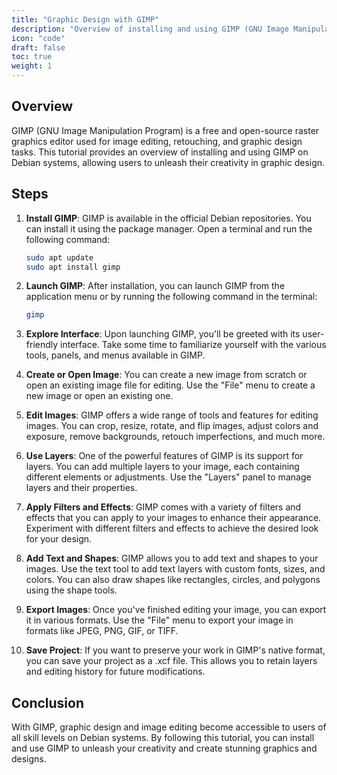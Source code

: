 ```yaml
---
title: "Graphic Design with GIMP"
description: "Overview of installing and using GIMP (GNU Image Manipulation Program) for graphic design and image editing on Debian."
icon: "code"
draft: false
toc: true
weight: 1
---
```


## Overview

GIMP (GNU Image Manipulation Program) is a free and open-source raster graphics editor used for image editing, retouching, and graphic design tasks. This tutorial provides an overview of installing and using GIMP on Debian systems, allowing users to unleash their creativity in graphic design.

## Steps

1. **Install GIMP**: GIMP is available in the official Debian repositories. You can install it using the package manager. Open a terminal and run the following command:

   ```bash
   sudo apt update
   sudo apt install gimp
   ```

2. **Launch GIMP**: After installation, you can launch GIMP from the application menu or by running the following command in the terminal:

   ```bash
   gimp
   ```

3. **Explore Interface**: Upon launching GIMP, you'll be greeted with its user-friendly interface. Take some time to familiarize yourself with the various tools, panels, and menus available in GIMP.

4. **Create or Open Image**: You can create a new image from scratch or open an existing image file for editing. Use the "File" menu to create a new image or open an existing one.

5. **Edit Images**: GIMP offers a wide range of tools and features for editing images. You can crop, resize, rotate, and flip images, adjust colors and exposure, remove backgrounds, retouch imperfections, and much more.

6. **Use Layers**: One of the powerful features of GIMP is its support for layers. You can add multiple layers to your image, each containing different elements or adjustments. Use the "Layers" panel to manage layers and their properties.

7. **Apply Filters and Effects**: GIMP comes with a variety of filters and effects that you can apply to your images to enhance their appearance. Experiment with different filters and effects to achieve the desired look for your design.

8. **Add Text and Shapes**: GIMP allows you to add text and shapes to your images. Use the text tool to add text layers with custom fonts, sizes, and colors. You can also draw shapes like rectangles, circles, and polygons using the shape tools.

9. **Export Images**: Once you've finished editing your image, you can export it in various formats. Use the "File" menu to export your image in formats like JPEG, PNG, GIF, or TIFF.

10. **Save Project**: If you want to preserve your work in GIMP's native format, you can save your project as a .xcf file. This allows you to retain layers and editing history for future modifications.

## Conclusion

With GIMP, graphic design and image editing become accessible to users of all skill levels on Debian systems. By following this tutorial, you can install and use GIMP to unleash your creativity and create stunning graphics and designs.
